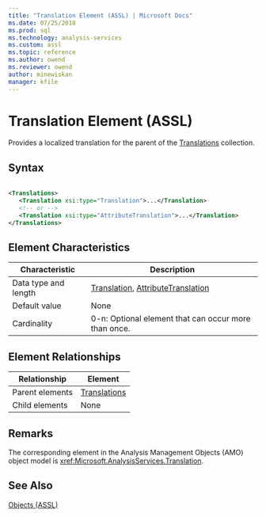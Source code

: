 ```yaml
---
title: "Translation Element (ASSL) | Microsoft Docs"
ms.date: 07/25/2018
ms.prod: sql
ms.technology: analysis-services
ms.custom: assl
ms.topic: reference
ms.author: owend
ms.reviewer: owend
author: minewiskan
manager: kfile
---
```

# Translation Element (ASSL)

  Provides a localized translation for the parent of the [Translations](../collections/translations-element-assl.md) collection.  
  
## Syntax  
  
```xml  
  
<Translations>  
   <Translation xsi:type="Translation">...</Translation>  
   <!-- or -->  
   <Translation xsi:type="AttributeTranslation">...</Translation>  
</Translations>  
```  
  
## Element Characteristics  
  
|Characteristic|Description|  
|--------------------|-----------------|  
|Data type and length|[Translation](data-type/translation-data-type-assl.md), [AttributeTranslation](data-type/attributetranslation-data-type-assl.md)|  
|Default value|None|  
|Cardinality|0-n: Optional element that can occur more than once.|  
  
## Element Relationships  
  
|Relationship|Element|  
|------------------|-------------|  
|Parent elements|[Translations](../collections/translations-element-assl.md)|  
|Child elements|None|  
  
## Remarks  
 The corresponding element in the Analysis Management Objects (AMO) object model is <xref:Microsoft.AnalysisServices.Translation>.  
  
## See Also  
 [Objects &#40;ASSL&#41;](../objects/objects-assl.md)  
  
  
